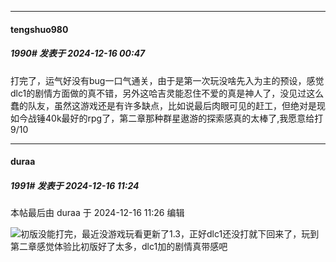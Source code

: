 ﻿
*****

####  tengshuo980  
##### 1990#       发表于 2024-12-16 00:47

打完了，运气好没有bug一口气通关，由于是第一次玩没啥先入为主的预设，感觉dlc1的剧情方面做的真不错，另外这哈吉灵能忍住不爱的真是神人了，没见过这么蠢的队友，虽然这游戏还是有许多缺点，比如说最后肉眼可见的赶工，但绝对是现如今战锤40k最好的rpg了，第二章那种群星遨游的探索感真的太棒了,我愿意给打9/10


*****

####  duraa  
##### 1991#       发表于 2024-12-16 11:24

 本帖最后由 duraa 于 2024-12-16 11:26 编辑 

<img src="https://static.saraba1st.com/image/smiley/face2017/009.gif" referrerpolicy="no-referrer">初版没能打完，最近没游戏玩看更新了1.3，正好dlc1还没打就下回来了，玩到第二章感觉体验比初版好了太多，dlc1加的剧情真带感吧

